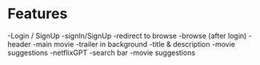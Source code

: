 # Features
-Login / SignUp
   -signIn/SignUp
   -redirect to browse
-browse (after login)
  -header
-main movie
   -trailer in background
   -title & description
   -movie suggestions
-netflixGPT
  -search bar
  -movie suggestions